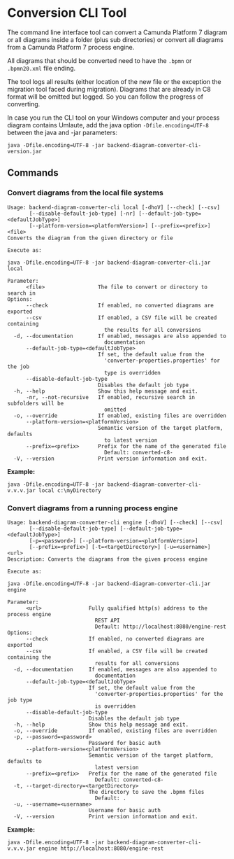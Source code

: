 # Conversion CLI Tool

The command line interface tool can convert a Camunda Platform 7 diagram or all
diagrams inside a folder (plus sub directories) or convert all diagrams from a
Camunda Platform 7 process engine.

All diagrams that should be converted need to have the `.bpmn` or `.bpmn20.xml`
file ending.

The tool logs all results (either location of the new file or the exception the
migration tool faced during migration). Diagrams that are already in C8 format
will be omitted but logged. So you can follow the progress of converting.

In case you run the CLI tool on your Windows computer and your process diagram
contains Umlaute, add the java option `-Dfile.encoding=UTF-8` between the java
and -jar parameters:

```
java -Dfile.encoding=UTF-8 -jar backend-diagram-converter-cli-version.jar
```

## Commands

### Convert diagrams from the local file systems

```
Usage: backend-diagram-converter-cli local [-dhoV] [--check] [--csv]
       [--disable-default-job-type] [-nr] [--default-job-type=<defaultJobType>]
       [--platform-version=<platformVersion>] [--prefix=<prefix>] <file>
Converts the diagram from the given directory or file

Execute as:

java -Dfile.encoding=UTF-8 -jar backend-diagram-converter-cli.jar local

Parameter:
      <file>                 The file to convert or directory to search in
Options:
      --check                If enabled, no converted diagrams are exported
      --csv                  If enabled, a CSV file will be created containing
                               the results for all conversions
  -d, --documentation        If enabled, messages are also appended to
                               documentation
      --default-job-type=<defaultJobType>
                             If set, the default value from the
                               'converter-properties.properties' for the job
                               type is overridden
      --disable-default-job-type
                             Disables the default job type
  -h, --help                 Show this help message and exit.
      -nr, --not-recursive   If enabled, recursive search in subfolders will be
                               omitted
  -o, --override             If enabled, existing files are overridden
      --platform-version=<platformVersion>
                             Semantic version of the target platform, defaults
                               to latest version
      --prefix=<prefix>      Prefix for the name of the generated file
                               Default: converted-c8-
  -V, --version              Print version information and exit.
```

**Example:**

```
java -Dfile.encoding=UTF-8 -jar backend-diagram-converter-cli-v.v.v.jar local c:\myDirectory
```

### Convert diagrams from a running process engine

```
Usage: backend-diagram-converter-cli engine [-dhoV] [--check] [--csv]
       [--disable-default-job-type] [--default-job-type=<defaultJobType>]
       [-p=<password>] [--platform-version=<platformVersion>]
       [--prefix=<prefix>] [-t=<targetDirectory>] [-u=<username>] <url>
Description: Converts the diagrams from the given process engine

Execute as:

java -Dfile.encoding=UTF-8 -jar backend-diagram-converter-cli.jar engine

Parameter:
      <url>               Fully qualified http(s) address to the process engine
                            REST API
                            Default: http://localhost:8080/engine-rest
Options:
      --check             If enabled, no converted diagrams are exported
      --csv               If enabled, a CSV file will be created containing the
                            results for all conversions
  -d, --documentation     If enabled, messages are also appended to
                            documentation
      --default-job-type=<defaultJobType>
                          If set, the default value from the
                            'converter-properties.properties' for the job type
                            is overridden
      --disable-default-job-type
                          Disables the default job type
  -h, --help              Show this help message and exit.
  -o, --override          If enabled, existing files are overridden
  -p, --password=<password>
                          Password for basic auth
      --platform-version=<platformVersion>
                          Semantic version of the target platform, defaults to
                            latest version
      --prefix=<prefix>   Prefix for the name of the generated file
                            Default: converted-c8-
  -t, --target-directory=<targetDirectory>
                          The directory to save the .bpmn files
                            Default: .
  -u, --username=<username>
                          Username for basic auth
  -V, --version           Print version information and exit.
```

**Example:**

```
java -Dfile.encoding=UTF-8 -jar backend-diagram-converter-cli-v.v.v.jar engine http://localhost:8080/engine-rest
```

